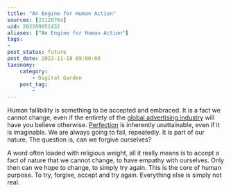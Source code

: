 ```yaml
---
title: "An Engine for Human Action"
sources: [21120704]
uid: 202209051432
aliases: ["An Engine for Human Action"]
tags:
-
post_status: future
post_date: 2022-11-18 09:00:00
taxonomy:
    category:
        - Digital Garden
    post_tag:
        -
---
```


Human fallibility is something to be accepted and embraced. It is a fact we cannot change, even if the entirety of the [global advertising industry](../Postdrafts/the-global-advertising-industry.md) will have you believe otherwise. [Perfection](../Postdrafts/perfection-is-an-illusion.md) is inherently unattainable, even if it is imaginable. We are always going to fail, repeatedly. It is part of our nature. The question is, can we forgive ourselves?

A word often loaded with religious weight, all it really means is to accept a fact of nature that we cannot change, to have empathy with ourselves. Only then can we hope to change, to simply try again. This is the core of human purpose. To try, forgive, accept and try again. Everything else is simply not real.
